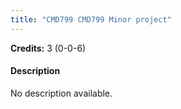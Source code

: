 ```yaml
---
title: "CMD799 CMD799 Minor project"
---
```

**Credits:** 3 (0-0-6)

#### Description
No description available.